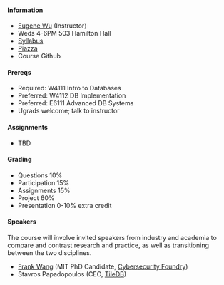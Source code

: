 #### Information 

* [Eugene Wu](http://www.eugenewu.net) (Instructor)
* Weds 4-6PM 503 Hamilton Hall
* [Syllabus](./syllabus)
* [Piazza](https://piazza.com/class/j9oswjjbpyj3uz)
* Course Github

#### Prereqs

* Required: W4111 Intro to Databases
* Preferred: W4112 DB Implementation
* Preferred: E6111 Advanced DB Systems
* Ugrads welcome; talk to instructor



#### Assignments

* TBD

#### Grading

* Questions      10% 
* Participation  15% 
* Assignments    15% 
* Project        60%
* Presentation   0-10% extra credit 




#### Speakers 

The course will involve invited speakers from industry and academia to compare and contrast research and practice, as well as transitioning between the two disciplines.

* [Frank Wang](https://frankwang.org/) (MIT PhD Candidate, [Cybersecurity Foundry](https://cybersecurityfactory.com/))
* Stavros Papadopoulos (CEO, [TileDB](http://tiledb.io/))

